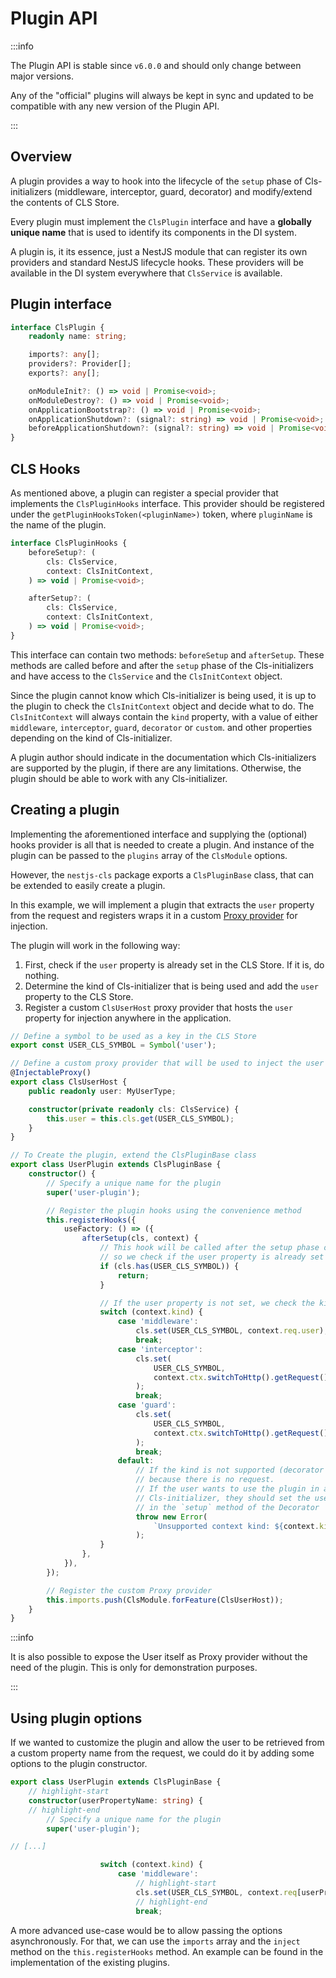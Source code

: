 # Plugin API

:::info

The Plugin API is stable since `v6.0.0` and should only change between major versions.

Any of the "official" plugins will always be kept in sync and updated to be compatible with any new version of the Plugin API.

:::

## Overview

A plugin provides a way to hook into the lifecycle of the `setup` phase of Cls-initializers (middleware, interceptor, guard, decorator) and modify/extend the contents of CLS Store.

Every plugin must implement the `ClsPlugin` interface and have a **globally unique name** that is used to identify its components in the DI system.

A plugin is, it its essence, just a NestJS module that can register its own providers and standard NestJS lifecycle hooks. These providers will be available in the DI system everywhere that `ClsService` is available.

## Plugin interface

```ts
interface ClsPlugin {
    readonly name: string;

    imports?: any[];
    providers?: Provider[];
    exports?: any[];

    onModuleInit?: () => void | Promise<void>;
    onModuleDestroy?: () => void | Promise<void>;
    onApplicationBootstrap?: () => void | Promise<void>;
    onApplicationShutdown?: (signal?: string) => void | Promise<void>;
    beforeApplicationShutdown?: (signal?: string) => void | Promise<void>;
}
```

## CLS Hooks

As mentioned above, a plugin can register a special provider that implements the `ClsPluginHooks` interface. This provider should be registered under the `getPluginHooksToken(<pluginName>)` token, where `pluginName` is the name of the plugin.

```ts
interface ClsPluginHooks {
    beforeSetup?: (
        cls: ClsService,
        context: ClsInitContext,
    ) => void | Promise<void>;

    afterSetup?: (
        cls: ClsService,
        context: ClsInitContext,
    ) => void | Promise<void>;
}
```

This interface can contain two methods: `beforeSetup` and `afterSetup`. These methods are called before and after the `setup` phase of the Cls-initializers and have access to the `ClsService` and the `ClsInitContext` object.

Since the plugin cannot know which Cls-initializer is being used, it is up to the plugin to check the `ClsInitContext` object and decide what to do. The `ClsInitContext` will always contain the `kind` property, with a value of either `middleware`, `interceptor`, `guard`, `decorator` or `custom`. and other properties depending on the kind of Cls-initializer.

A plugin author should indicate in the documentation which Cls-initializers are supported by the plugin, if there are any limitations. Otherwise, the plugin should be able to work with any Cls-initializer.

## Creating a plugin

Implementing the aforementioned interface and supplying the (optional) hooks provider is all that is needed to create a plugin. And instance of the plugin can be passed to the `plugins` array of the `ClsModule` options.

However, the `nestjs-cls` package exports a `ClsPluginBase` class, that can be extended to easily create a plugin.

In this example, we will implement a plugin that extracts the `user` property from the request and registers wraps it in a custom [Proxy provider](../03_features-and-use-cases/06_proxy-providers.md) for injection.

The plugin will work in the following way:

1. First, check if the `user` property is already set in the CLS Store. If it is, do nothing.
2. Determine the kind of Cls-initializer that is being used and add the `user` property to the CLS Store.
3. Register a custom `ClsUserHost` proxy provider that hosts the `user` property for injection anywhere in the application.

```ts
// Define a symbol to be used as a key in the CLS Store
export const USER_CLS_SYMBOL = Symbol('user');

// Define a custom proxy provider that will be used to inject the user property
@InjectableProxy()
export class ClsUserHost {
    public readonly user: MyUserType;

    constructor(private readonly cls: ClsService) {
        this.user = this.cls.get(USER_CLS_SYMBOL);
    }
}

// To Create the plugin, extend the ClsPluginBase class
export class UserPlugin extends ClsPluginBase {
    constructor() {
        // Specify a unique name for the plugin
        super('user-plugin');

        // Register the plugin hooks using the convenience method
        this.registerHooks({
            useFactory: () => ({
                afterSetup(cls, context) {
                    // This hook will be called after the setup phase of every Cls-initializer
                    // so we check if the user property is already set and do nothing
                    if (cls.has(USER_CLS_SYMBOL)) {
                        return;
                    }

                    // If the user property is not set, we check the kind of Cls-initializer
                    switch (context.kind) {
                        case 'middleware':
                            cls.set(USER_CLS_SYMBOL, context.req.user);
                            break;
                        case 'interceptor':
                            cls.set(
                                USER_CLS_SYMBOL,
                                context.ctx.switchToHttp().getRequest().user,
                            );
                            break;
                        case 'guard':
                            cls.set(
                                USER_CLS_SYMBOL,
                                context.ctx.switchToHttp().getRequest().user,
                            );
                            break;
                        default:
                            // If the kind is not supported (decorator or custom), we throw an error,
                            // because there is no request.
                            // If the user wants to use the plugin in a decorator or a custom
                            // Cls-initializer, they should set the user property manually
                            // in the `setup` method of the Decorator
                            throw new Error(
                                `Unsupported context kind: ${context.kind}`,
                            );
                    }
                },
            }),
        });

        // Register the custom Proxy provider
        this.imports.push(ClsModule.forFeature(ClsUserHost));
    }
}
```

:::info

It is also possible to expose the User itself as Proxy provider without the need of the plugin. This is only for demonstration purposes.

:::

## Using plugin options

If we wanted to customize the plugin and allow the user to be retrieved from a custom property name from the request, we could do it by adding some options to the plugin constructor.

```ts
export class UserPlugin extends ClsPluginBase {
    // highlight-start
    constructor(userPropertyName: string) {
    // highlight-end
        // Specify a unique name for the plugin
        super('user-plugin');

// [...]

                    switch (context.kind) {
                        case 'middleware':
                            // highlight-start
                            cls.set(USER_CLS_SYMBOL, context.req[userPropertyName]);
                            // highlight-end
                            break;
```

A more advanced use-case would be to allow passing the options asynchronously. For that, we can use the `imports` array and the `inject` method on the `this.registerHooks` method. An example can be found in the implementation of the existing plugins.
